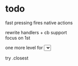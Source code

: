 # todo

<!-- make more modular: provide level and tabIndex as data-\*   -->
fast pressing fires native actions  
<!-- contain styles   -->
<!-- bring handlers to level folders?   -->
rewrite handlers + cb support  
focus on 1st  
<!-- find parend func   -->
<!-- choose type of element div/input...   -->
<!-- footer apears on click   -->
one more level for <select>  
change click simulator
add arrows  
full screen simulate  
try to avoid ref and see what happens  
<!-- try to return in hotkeys example   -->
try .closest  

